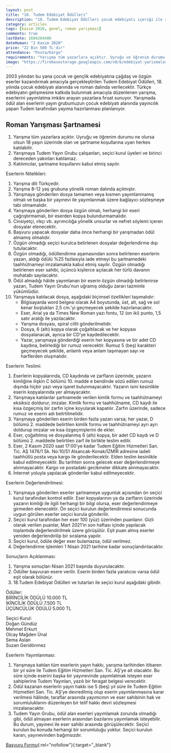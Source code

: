 ```yaml
---
layout: post
title: "18. Tudem Edebiyat Ödülleri"
description: "18. Tudem Edebiyat Ödülleri çocuk edebiyatı içeriği ile roman edebiyat dalını kapsamaktadır"
category: articles
tags: [kasım 2020, genel, roman yarışması]
comments: true
lastDate: 1604264400
dateHuman: "2 Kasım 2020"
price: "22 Bin 500 TL'dir"
attendance: "Posta/Kargo"
requirements: "Yarışma tüm yazarlara açıktır. Uyruğu ve öğrenim durumu ne olursa olsun 18 yaşın üzerinde olan ve şartname koşullarına uyan herkes katılabilir"
image: "https://firebasestorage.googleapis.com/v0/b/edebiyat-yarismalari.appspot.com/o/18-tudem-edebiyat-odulleri-roman-yarismasi.jpg?alt=media&token=b7f52b49-184d-4baf-ba18-a55064e653dd"
---
```


2003 yılından bu yana çocuk ve gençlik edebiyatına çağdaş ve özgün eserler kazandırmak amacıyla gerçekleştirilen Tudem Edebiyat Ödülleri, 18. yılında çocuk edebiyatı alanında ve roman dalında verilecektir. Türkçe edebiyatın gelişmesine katkıda bulunmak amacıyla düzenlenen yarışma, eserlerini yayımlatma imkânı arayan yazarlara fırsat sunuyor. Yarışmada ödül alan eserlerin yayın grubumuzun çocuk edebiyatı alanında yayıncılık yapan Tudem tarafından yayıma hazırlanması planlanıyor.

## Roman Yarışması Şartnamesi
1. Yarışma tüm yazarlara açıktır. Uyruğu ve öğrenim durumu ne olursa olsun 18 yaşın üzerinde olan ve şartname koşullarına uyan herkes katılabilir.
2. Yarışmaya Tudem Yayın Grubu çalışanları, seçici kurul üyeleri ve birinci dereceden yakınları katılamaz.
3. Katılımcılar, şartname koşullarını kabul etmiş sayılır.

Eserlerin Nitelikleri:  
1. Yarışma dili Türkçedir.
2. Yarışma 8-12 yaş grubuna yönelik roman dalında açılmıştır.
3. Yarışmaya gönderilen dosya tamamen veya kısmen yayımlanmamış olmalı ve başka bir yayınevi ile yayımlanmak üzere bağlayıcı sözleşmeye tabi olmamalıdır.
4. Yarışmaya gönderilen dosya özgün olmalı, herhangi bir eseri çağrıştırmamalı, bir eserden kopya bulundurmamalıdır.
5. Cinsiyetçi, ırkçı vb. ayrımcılığa yönelik unsurlar ve nefret söylemi içeren dosyalar elenecektir.
6. Başvuru yapacak dosyalar daha önce herhangi bir yarışmadan ödül almamış olmalıdır.
7. Özgün olmadığı seçici kurulca belirlenen dosyalar değerlendirme dışı tutulacaktır.
8. Özgün olmadığı, ödüllendirme aşamasından sonra belirlenen eserlerin yazarı, aldığı ödülü %25 fazlasıyla iade etmeyi bu şartnamedeki taahhütnameyi imzalamakla kabul etmiş sayılır. Özgün olmadığı belirlenen eser sahibi, üçüncü kişilerce açılacak her türlü davanın muhatabı sayılacaktır.
9. Ödül almadığı hâlde yayımlanan bir eserin özgün olmadığı belirlenirse yazarı, Tudem Yayın Grubu'nun uğramış olduğu zararı tazminle yükümlüdür.
10. Yarışmaya katılacak dosya, aşağıdaki biçimsel özellikleri taşımalıdır:
    - Bilgisayarda word belgesi olarak A4 boyutunda, üst, alt, sağ ve sol kenar boşlukları 2,5 cm.’yi geçmeyecek şekilde hazırlanacaktır.
    - Eser, Arial ya da Times New Roman yazı fontu, 12 (on iki) punto, 1,5 satır aralığı ile yazılacaktır.
    - Yarışma dosyası, spiral ciltli gönderilmelidir.
    - Dosya, 6 (altı) kopya olarak çoğaltılacak ve her kopyası dosyalanacak, ayrıca bir CD’ye kaydedilecektir.
    - Yazar, yarışmaya gönderdiği eserin her kopyasına ve bir adet CD kaydına, belirlediği bir rumuz verecektir. Rumuz 5 (beş) karakteri geçmeyecek şekilde, anlamlı veya anlam taşımayan sayı ve harflerden oluşmalıdır.

Eserlerin Teslimi:  
1. Eserlerin kopyalarında, CD kaydında ve zarfların üzerinde, yazarın kimliğine ilişkin C bölümü 10. madde e bendinde sözü edilen rumuz dışında hiçbir yazı veya işaret bulunmayacaktır. Yazarın ismi kesinlikle eserin kopyalarında yer almayacaktır.
2. Yarışmaya katılanlar şartnamede verilen kimlik formu ve taahhütnameyi eksiksiz doldurur, imzalar. Kimlik formu ve taahhütname, CD kaydı ile kısa özgeçmiş bir zarfın içine koyularak kapatılır. Zarfın üzerinde, sadece rumuz ve eserin adı belirtilmelidir.
3. Yarışmaya gönderilen eserin birden fazla yazarı varsa; her yazar, D bölümü 2. maddede belirtilen kimlik formu ve taahhütnameyi ayrı ayrı doldurup imzalar ve kısa özgeçmişlerini de ekler.
4. Eser, çoğaltılmış ve dosyalanmış 6 (altı) kopya, bir adet CD kaydı ve D bölümü 2. maddede belirtilen zarf ile birlikte teslim edilir.
5. Eser, 2 Kasım 2020 saat 17:00’ye kadar Tudem Eğitim Hizmetleri San. Tic. AŞ 1476/1 Sk. No:10/51 Alsancak-Konak/İZMİR adresine iadeli taahhütlü posta veya kargo ile gönderilecektir. Elden teslim kesinlikle kabul edilmeyecektir. Bu tarihten sonra gelecek eser değerlendirmeye alınmayacaktır. Kargo ve postadaki gecikmeler dikkate alınmayacaktır.
6. İnternet yoluyla yapılacak gönderiler kabul edilmeyecektir.

Eserlerin Değerlendirilmesi:  
1. Yarışmaya gönderilen eserler şartnameye uygunluk açısından ön seçici kurul tarafından kontrol edilir. Eser kopyalarının ya da zarfların üzerinde yazarın kimliği ile ilgili herhangi bir bilgi olursa, eser değerlendirmeye girmeden elenecektir. Ön seçici kurulun değerlendirmesi sonucunda uygun görülen eserler seçici kurula gönderilir.
2. Seçici kurul tarafından her eser 100 (yüz) üzerinden puanlanır. Gizli olarak verilen puanlar, Mart 2021’in son haftası içinde yapılacak toplantıda değerlendirilmek üzere görüşülür. Eşit puan almış eserler yeniden değerlendirilip bir sıralama yapılır.
3. Seçici kurul, ödüle değer eser bulamazsa, ödül verilmez.
4. Değerlendirme işlemleri 1 Nisan 2021 tarihine kadar sonuçlandırılacaktır.

Sonuçların Açıklanması:  
1. Yarışma sonuçları Nisan 2021 başında duyurulacaktır.
2. Ödüller başvuran esere verilir. Eserin birden fazla yaratıcısı varsa ödül eşit olarak bölünür.
3. 18.Tudem Edebiyat Ödülleri ve tutarları ile seçici kurul aşağıdaki gibidir.

Ödüller:  
BİRİNCİLİK ÖDÜLÜ 10.000 TL  
İKİNCİLİK ÖDÜLÜ 7.500 TL  
ÜÇÜNCÜLÜK ÖDÜLÜ 5.000 TL  

Seçici Kurul:  
Doğan Gündüz  
Mehmet Erkurt  
Olcay Mağden Ünal  
Sema Aslan  
Suzan Geridönmez  

Eserlerin Yayımlanması:  
1. Yarışmaya katılan tüm eserlerin yayın hakkı, yarışma tarihinden itibaren bir yıl süre ile Tudem Eğitim Hizmetleri San. Tic. AŞ’ye ait olacaktır. Bu süre içinde eserini başka bir yayınevinde yayımlatmak isteyen eser sahiplerine Tudem Yayınları, yazılı bir feragat belgesi verecektir.
2. Ödül kazanan eserlerin yayın hakkı ise 5 (beş) yıl süre ile Tudem Eğitim Hizmetleri San. Tic. AŞ’ye devredilmiş olup eserin yayımlanmasına karar verilmesi hâlinde, taraflar arasında yayımcının ve eser sahibinin hak ve sorumluluklarını düzenleyen bir telif hakkı devri sözleşmesi imzalanacaktır.
3. Tudem Yayın Grubu, ödül alan eserleri yayımlamak zorunda olmadığı gibi, ödül almayan eserlerin arasından bazılarını yayımlamak isteyebilir. Bu durum, yayınevi ile eser sahibi arasında görüşülecektir. Seçici kurulun bu konuda herhangi bir sorumluluğu yoktur. Seçici kurulun kararı, yayınevinden bağımsızdır.

[Başvuru Formu](https://firebasestorage.googleapis.com/v0/b/edebiyat-yarismalari.appspot.com/o/18-tudem-edebiyat-odulleri-roman-yarismasi-basvuru-formu.pdf?alt=media&token=8aef611b-a8bf-4696-be1b-12fba13d2df0){:rel="nofollow"}{:target="_blank"}